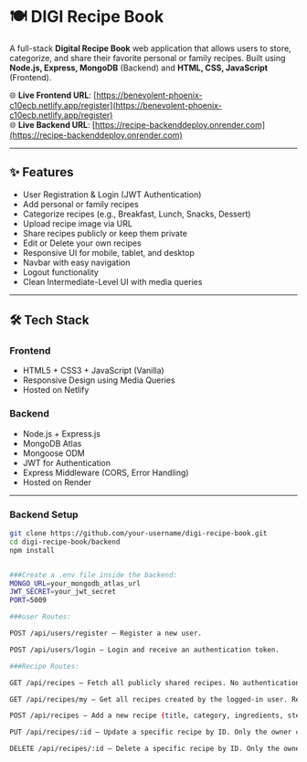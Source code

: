 # 🍽️ DIGI Recipe Book

A full-stack **Digital Recipe Book** web application that allows users to store, categorize, and share their favorite personal or family recipes. Built using **Node.js, Express, MongoDB** (Backend) and **HTML, CSS, JavaScript** (Frontend).

🌐 **Live Frontend URL**: [https://benevolent-phoenix-c10ecb.netlify.app/register](https://benevolent-phoenix-c10ecb.netlify.app/register)  
🌐 **Live Backend URL**: [https://recipe-backenddeploy.onrender.com](https://recipe-backenddeploy.onrender.com)

---

## ✨ Features

- User Registration & Login (JWT Authentication)
- Add personal or family recipes
- Categorize recipes (e.g., Breakfast, Lunch, Snacks, Dessert)
- Upload recipe image via URL
- Share recipes publicly or keep them private
- Edit or Delete your own recipes
- Responsive UI for mobile, tablet, and desktop
- Navbar with easy navigation
- Logout functionality
- Clean Intermediate-Level UI with media queries

---

## 🛠️ Tech Stack

### Frontend
- HTML5 + CSS3 + JavaScript (Vanilla)
- Responsive Design using Media Queries
- Hosted on Netlify

### Backend
- Node.js + Express.js
- MongoDB Atlas
- Mongoose ODM
- JWT for Authentication
- Express Middleware (CORS, Error Handling)
- Hosted on Render

---


### Backend Setup

```bash
git clone https://github.com/your-username/digi-recipe-book.git
cd digi-recipe-book/backend
npm install


###Create a .env file inside the backend:
MONGO_URL=your_mongodb_atlas_url
JWT_SECRET=your_jwt_secret
PORT=5009

###user Routes:

POST /api/users/register — Register a new user.

POST /api/users/login — Login and receive an authentication token.

###Recipe Routes:

GET /api/recipes — Fetch all publicly shared recipes. No authentication required.

GET /api/recipes/my — Get all recipes created by the logged-in user. Requires JWT token.

POST /api/recipes — Add a new recipe (title, category, ingredients, steps, etc.). Requires JWT token.

PUT /api/recipes/:id — Update a specific recipe by ID. Only the owner can update. Requires JWT token.

DELETE /api/recipes/:id — Delete a specific recipe by ID. Only the owner can delete. Requires JWT token.
